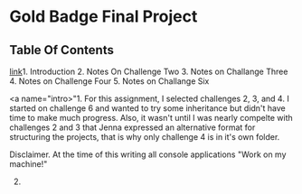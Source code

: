 # Gold Badge Final Project

## Table Of Contents
[link](#intro)1. Introduction
2. Notes On Challenge Two
3. Notes on Challange Three
4. Notes on Challenge Four
5. Notes on Challange Six

<a name="intro></a>"1. For this assignment, I selected challenges 2, 3, and 4. I started on challenge
 6 and wanted to try some inheritance but didn't have time to make much progress.
Also, it wasn't until I was nearly compelte with challenges 2 and 3 that Jenna expressed an
alternative format for structuring the projects, that is why only challenge 4 is in it's own folder.


Disclaimer. At the time of this writing all console applications "Work on my machine!"

2.